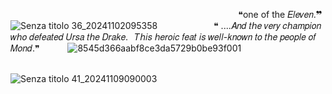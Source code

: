 

⠀⠀⠀ ⠀⠀⠀⠀⠀⠀⠀⠀ ⠀⠀⠀⠀⠀⠀⠀⠀ ⠀⠀⠀⠀⠀ ⠀⠀⠀⠀⠀⠀⠀⠀⠀⠀❝one of the 𝐸𝑙𝑒𝑣𝑒𝑛.❞
![Senza titolo 36_20241102095358](https://github.com/user-attachments/assets/f9c97f07-a806-441d-9c3e-6d6248fd868f)
⠀⠀ ⠀⠀⠀⠀⠀⠀❝ ....𝐴𝑛𝑑 𝑡𝘩𝑒 𝑣𝑒𝑟𝑦 𝑐𝘩𝑎𝑚𝑝𝑖𝑜𝑛 𝑤𝘩𝑜 𝑑𝑒𝑓𝑒𝑎𝑡𝑒𝑑 𝑈𝑟𝑠𝑎 𝑡𝘩𝑒 𝐷𝑟𝑎𝑘𝑒.⠀𝑇𝘩𝑖𝑠 𝘩𝑒𝑟𝑜𝑖𝑐 𝑓𝑒𝑎𝑡 𝑖𝑠 𝑤𝑒𝑙𝑙-𝑘𝑛𝑜𝑤𝑛 𝑡𝑜 𝑡𝘩𝑒 𝑝𝑒𝑜𝑝𝑙𝑒 𝑜𝑓 𝑀𝑜𝑛𝑑.❞
⠀⠀⠀⠀![8545d366aabf8ce3da5729b0be93f001](https://github.com/user-attachments/assets/05dc8a1e-72a1-4a1c-ab54-5a8ef4e159b5)


⠀⠀ ⠀⠀⠀⠀⠀⠀⠀ ⠀⠀⠀⠀⠀⠀⠀ ⠀⠀⠀⠀⠀⠀⠀ ⠀⠀⠀⠀⠀⠀⠀ ⠀⠀⠀⠀
![Senza titolo 41_20241109090003](https://github.com/user-attachments/assets/980214e8-a53e-4c15-b8a1-6271f098dd1f)
